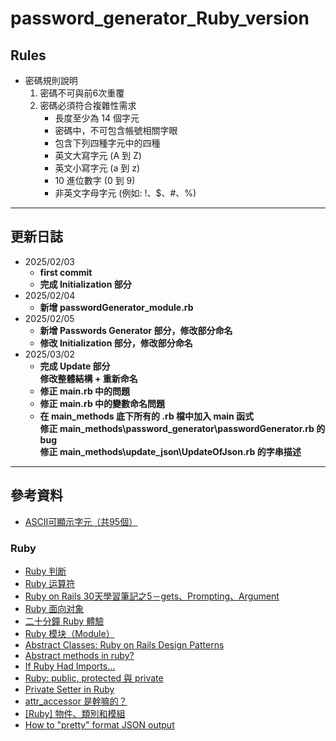 # password_generator_Ruby_version
## Rules
* 密碼規則說明
    1. 密碼不可與前6次重覆
    2. 密碼必須符合複雜性需求
        * 長度至少為 14 個字元
        * 密碼中，不可包含帳號相關字眼
        * 包含下列四種字元中的四種
        * 英文大寫字元 (A 到 Z)
        * 英文小寫字元 (a 到 z)
        * 10 進位數字 (0 到 9)
        * 非英文字母字元 (例如: !、$、#、%)
---
## 更新日誌
* 2025/02/03
    * **first commit**
    * **完成 Initialization 部分**
* 2025/02/04
    * **新增 passwordGenerator_module.rb**
* 2025/02/05
    * **新增 Passwords Generator 部分，修改部分命名**
    * **修改 Initialization 部分，修改部分命名**
* 2025/03/02
    * **完成 Update 部分 <br>修改整體結構 + 重新命名**
    * **修正 main.rb 中的問題**
    * **修正 main.rb 中的變數命名問題**
    * **在 main_methods 底下所有的 .rb 檔中加入 main 函式 <br>修正 main_methods\password_generator\passwordGenerator.rb 的 bug <br>修正 main_methods\update_json\UpdateOfJson.rb 的字串描述**
---
## 參考資料
* [ASCII可顯示字元（共95個）](https://zh.wikipedia.org/zh-tw/ASCII#%E5%8F%AF%E6%98%BE%E7%A4%BA%E5%AD%97%E7%AC%A6)
### Ruby
* [Ruby 判断](https://www.runoob.com/ruby/ruby-decision.html)
* [Ruby 运算符](https://www.runoob.com/ruby/ruby-operator.html)
* [Ruby on Rails 30天學習筆記之5－gets、Prompting、Argument](https://ithelp.ithome.com.tw/articles/10156916)
* [Ruby 面向对象](https://www.runoob.com/ruby/ruby-object-oriented.html)
* [二十分鐘 Ruby 體驗](https://www.ruby-lang.org/zh_tw/documentation/quickstart/3/)
* [Ruby 模块（Module）](https://www.runoob.com/ruby/ruby-module.html)
* [Abstract Classes: Ruby on Rails Design Patterns](https://medium.com/nyc-ruby-on-rails/abstract-classes-ruby-on-rails-design-patterns-8eefb58cb087)
* [Abstract methods in ruby?](https://rubytalk.org/t/abstract-methods-in-ruby/39021/7)
* [If Ruby Had Imports…](https://www.fullstackruby.dev/syntax-and-metaprogramming/2020/11/25/if-ruby-had-imports/)
* [Ruby: public, protected 與 private](https://medium.com/@eggyy1224/ruby-public-protected-%E8%88%87-private-bd4a5832a0c8)
* [Private Setter in Ruby](https://kaochenlong.com/2015/03/21/attr_accessor.html)
* [attr_accessor 是幹嘛的？](https://kaochenlong.com/2015/03/21/attr_accessor.html)
* [[Ruby] 物件、類別和模組](https://pjchender.dev/ruby-on-rails/ruby-object/)
* [How to "pretty" format JSON output](https://stackoverflow.com/questions/86653/how-to-pretty-format-json-output)